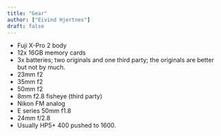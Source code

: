 ```yaml
---
title: "Gear"
author: ["Eivind Hjertnes"]
draft: false
---
```


-   Fuji X-Pro 2 body
-   12x 16GB memory cards
-   3x batteries; two originals and one third party; the originals are better but not by much.
-   23mm f2
-   35mm f2
-   50mm f2
-   8mm f2.8 fisheye (third party)
-   Nikon FM analog
-   E series 50mm f1.8
-   24mm f/2.8
-   Usually HP5+ 400 pushed to 1600.
